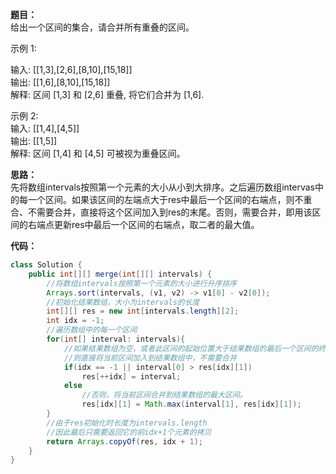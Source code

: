 **题目：**  
给出一个区间的集合，请合并所有重叠的区间。

示例 1:

输入: [[1,3],[2,6],[8,10],[15,18]]    
输出: [[1,6],[8,10],[15,18]]  
解释: 区间 [1,3] 和 [2,6] 重叠, 将它们合并为 [1,6].  

示例 2:  
输入: [[1,4],[4,5]]  
输出: [[1,5]]  
解释: 区间 [1,4] 和 [4,5] 可被视为重叠区间。

**思路：**  
先将数组intervals按照第一个元素的大小从小到大排序。之后遍历数组intervas中的每一个区间。如果该区间的左端点大于res中最后一个区间的右端点，则不重合、不需要合并，直接将这个区间加入到res的末尾。否则，需要合并，即用该区间的右端点更新res中最后一个区间的右端点，取二者的最大值。

**代码：**
```java
class Solution {
    public int[][] merge(int[][] intervals) {
        //将数组intervals按照第一个元素的大小进行升序排序
        Arrays.sort(intervals, (v1, v2) -> v1[0] - v2[0]);
        //初始化结果数组，大小为intervals的长度
        int[][] res = new int[intervals.length][2];
        int idx = -1;
        //遍历数组中的每一个区间
        for(int[] interval: intervals){
            //如果结果数组为空，或者此区间的起始位置大于结果数组的最后一个区间的终止位置
            //则直接将当前区间加入到结果数组中，不需要合并
            if(idx == -1 || interval[0] > res[idx][1])
                res[++idx] = interval;
            else
                //否则，将当前区间合并到结果数组的最大区间。
                res[idx][1] = Math.max(interval[1], res[idx][1]);
        }
        //由于res初始化时长度为intervals.length
        //因此最后只需要返回它的前idx+1个元素的拷贝
        return Arrays.copyOf(res, idx + 1);
    }
}
```
